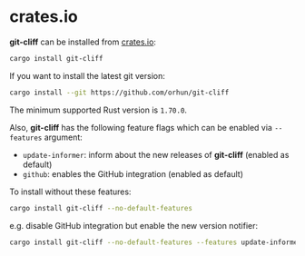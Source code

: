 # crates.io

**git-cliff** can be installed from [crates.io](https://crates.io/crates/git-cliff):

```bash
cargo install git-cliff
```

If you want to install the latest git version:

```bash
cargo install --git https://github.com/orhun/git-cliff
```

The minimum supported Rust version is `1.70.0`.

Also, **git-cliff** has the following feature flags which can be enabled via `--features` argument:

- `update-informer`: inform about the new releases of **git-cliff** (enabled as default)
- `github`: enables the GitHub integration (enabled as default)

To install without these features:

```bash
cargo install git-cliff --no-default-features
```

e.g. disable GitHub integration but enable the new version notifier:

```bash
cargo install git-cliff --no-default-features --features update-informer
```
